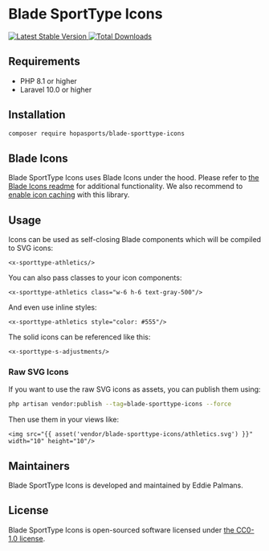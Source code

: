 # Blade SportType Icons

<!-- <a href="https://github.com/hopasports/blade-sporttype-icons/actions?query=workflow%3ATests">
    <img src="https://github.com/blade-ui-kit/blade-sporttype-icons/workflows/Tests/badge.svg" alt="Tests">
</a> -->
<a href="https://packagist.org/packages/hopasports/blade-sporttype-icons">
    <img src="https://img.shields.io/packagist/v/hopasports/blade-sporttype-icons" alt="Latest Stable Version">
</a>
<a href="https://packagist.org/packages/hopasports/blade-sporttype-icons">
    <img src="https://img.shields.io/packagist/dt/hopasports/blade-sporttype-icons" alt="Total Downloads">
</a>

## Requirements

- PHP 8.1 or higher
- Laravel 10.0 or higher

## Installation

```bash
composer require hopasports/blade-sporttype-icons
```

## Blade Icons

Blade SportType Icons uses Blade Icons under the hood. Please refer to [the Blade Icons readme](https://github.com/blade-ui-kit/blade-icons) for additional functionality. We also recommend to [enable icon caching](https://github.com/blade-ui-kit/blade-icons#caching) with this library.

## Usage

Icons can be used as self-closing Blade components which will be compiled to SVG icons:

```blade
<x-sporttype-athletics/>
```

You can also pass classes to your icon components:

```blade
<x-sporttype-athletics class="w-6 h-6 text-gray-500"/>
```

And even use inline styles:

```blade
<x-sporttype-athletics style="color: #555"/>
```

The solid icons can be referenced like this:

```blade
<x-sporttype-s-adjustments/>
```

### Raw SVG Icons

If you want to use the raw SVG icons as assets, you can publish them using:

```bash
php artisan vendor:publish --tag=blade-sporttype-icons --force
```

Then use them in your views like:

```blade
<img src="{{ asset('vendor/blade-sporttype-icons/athletics.svg') }}" width="10" height="10"/>
```

## Maintainers

Blade SportType Icons is developed and maintained by Eddie Palmans.

## License

Blade SportType Icons is open-sourced software licensed under [the CC0-1.0 license](LICENSE).
